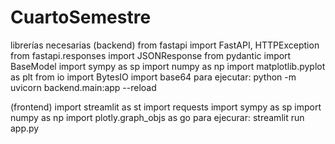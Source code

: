 # CuartoSemestre
librerías necesarias 
(backend)
from fastapi import FastAPI, HTTPException
from fastapi.responses import JSONResponse
from pydantic import BaseModel
import sympy as sp
import numpy as np
import matplotlib.pyplot as plt
from io import BytesIO
import base64
para ejecutar:
python -m uvicorn backend.main:app --reload

(frontend)
import streamlit as st
import requests
import sympy as sp
import numpy as np
import plotly.graph_objs as go
para ejecurar:
streamlit run app.py

